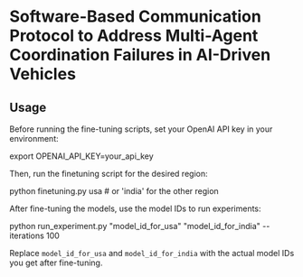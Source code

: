 # Software-Based Communication Protocol to Address Multi-Agent Coordination Failures in AI-Driven Vehicles


## Usage

Before running the fine-tuning scripts, set your OpenAI API key in your environment:

export OPENAI_API_KEY=your_api_key

Then, run the finetuning script for the desired region:

python finetuning.py usa # or 'india' for the other region

After fine-tuning the models, use the model IDs to run experiments:

python run_experiment.py "model_id_for_usa" "model_id_for_india" --iterations 100

Replace `model_id_for_usa` and `model_id_for_india` with the actual model IDs you get after fine-tuning.


